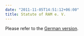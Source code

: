 ```yaml
---
date: "2011-11-05T14:51:12+06:00"
title: Statute of RAM e. V.
---
```


Please refer to the [German version](de/about/satzung).
